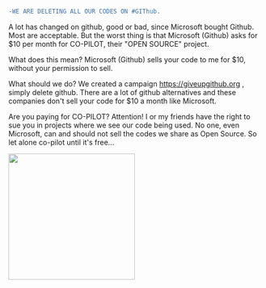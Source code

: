```diff

-WE ARE DELETING ALL OUR CODES ON #GIThub.
```
A lot has changed on github, good or bad, since Microsoft bought Github. Most are acceptable. But the worst thing is that Microsoft (Github) asks for $10 per month for CO-PILOT, their "OPEN SOURCE" project.

What does this mean?
Microsoft (Github) sells your code to me for $10, without your permission to sell.

What should we do?
We created a campaign https://giveupgithub.org , simply delete github. There are a lot of github alternatives and these companies don't sell your code for $10 a month like Microsoft.

Are you paying for CO-PILOT?
Attention! I or my friends have the right to sue you in projects where we see our code being used. No one, even Microsoft, can and should not sell the codes we share as Open Source. So let alone co-pilot until it's free...

<img src="https://sfconservancy.org/img/GiveUpGitHub.png" width="250">
